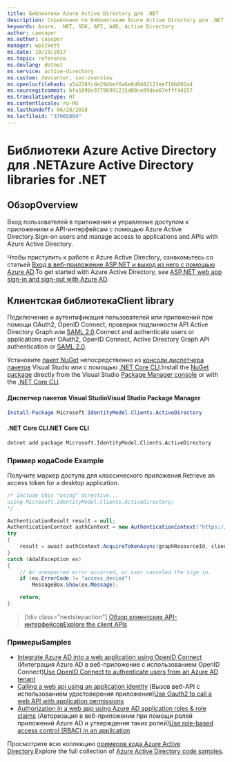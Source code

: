 ```yaml
---
title: Библиотеки Azure Active Directory для .NET
description: Справочник по библиотекам Azure Active Directory для .NET
keywords: Azure, .NET, SDK, API, AAD, Active Directory
author: camsoper
ms.author: casoper
manager: wpickett
ms.date: 10/19/2017
ms.topic: reference
ms.devlang: dotnet
ms.service: active-directory
ms.custom: devcenter, svc-overview
ms.openlocfilehash: a5a228fcde29dbef6a6e8d0482121ee710b002a4
ms.sourcegitcommit: bfa1898c97798991215d08ce89dea87efff44157
ms.translationtype: HT
ms.contentlocale: ru-RU
ms.lasthandoff: 06/28/2018
ms.locfileid: "37065864"
---
```

# <a name="azure-active-directory-libraries-for-net"></a><span data-ttu-id="e56e9-104">Библиотеки Azure Active Directory для .NET</span><span class="sxs-lookup"><span data-stu-id="e56e9-104">Azure Active Directory libraries for .NET</span></span>

## <a name="overview"></a><span data-ttu-id="e56e9-105">Обзор</span><span class="sxs-lookup"><span data-stu-id="e56e9-105">Overview</span></span>

<span data-ttu-id="e56e9-106">Вход пользователей в приложения и управление доступом к приложениям и API-интерфейсам с помощью Azure Active Directory.</span><span class="sxs-lookup"><span data-stu-id="e56e9-106">Sign-on users and manage access to applications and APIs with Azure Active Directory.</span></span>

<span data-ttu-id="e56e9-107">Чтобы приступить к работе с Azure Active Directory, ознакомьтесь со статьей [Вход в веб-приложение ASP.NET и выход из него с помощью Azure AD](/azure/active-directory/develop/active-directory-devquickstarts-webapp-dotnet).</span><span class="sxs-lookup"><span data-stu-id="e56e9-107">To get started with Azure Active Directory, see [ASP.NET web app sign-in and sign-out with Azure AD](/azure/active-directory/develop/active-directory-devquickstarts-webapp-dotnet).</span></span>

## <a name="client-library"></a><span data-ttu-id="e56e9-108">Клиентская библиотека</span><span class="sxs-lookup"><span data-stu-id="e56e9-108">Client library</span></span>

<span data-ttu-id="e56e9-109">Подключение и аутентификация пользователей или приложений при помощи OAuth2, OpenID Connect, проверки подлинности API Active Directory Graph или [SAML 2.0](https://docs.microsoft.com/azure/active-directory/develop/active-directory-saml-protocol-reference).</span><span class="sxs-lookup"><span data-stu-id="e56e9-109">Connect and authenticate users or applications over OAuth2, OpenID Connect, Active Directory Graph API authentication or [SAML 2.0](https://docs.microsoft.com/azure/active-directory/develop/active-directory-saml-protocol-reference).</span></span>

<span data-ttu-id="e56e9-110">Установите [пакет NuGet](https://www.nuget.org/packages/Microsoft.Azure.Management.AppService.Fluent) непосредственно из [консоли диспетчера пакетов][PackageManager] Visual Studio или с помощью [.NET Core CLI][DotNetCLI].</span><span class="sxs-lookup"><span data-stu-id="e56e9-110">Install the [NuGet package](https://www.nuget.org/packages/Microsoft.Azure.Management.AppService.Fluent) directly from the Visual Studio [Package Manager console][PackageManager] or with the [.NET Core CLI][DotNetCLI].</span></span>

#### <a name="visual-studio-package-manager"></a><span data-ttu-id="e56e9-111">Диспетчер пакетов Visual Studio</span><span class="sxs-lookup"><span data-stu-id="e56e9-111">Visual Studio Package Manager</span></span>

```powershell
Install-Package Microsoft.IdentityModel.Clients.ActiveDirectory
```

#### <a name="net-core-cli"></a><span data-ttu-id="e56e9-112">.NET Core CLI</span><span class="sxs-lookup"><span data-stu-id="e56e9-112">.NET Core CLI</span></span>

```bash
dotnet add package Microsoft.IdentityModel.Clients.ActiveDirectory
```

### <a name="code-example"></a><span data-ttu-id="e56e9-113">Пример кода</span><span class="sxs-lookup"><span data-stu-id="e56e9-113">Code Example</span></span>

<span data-ttu-id="e56e9-114">Получите маркер доступа для классического приложения.</span><span class="sxs-lookup"><span data-stu-id="e56e9-114">Retrieve an access token for a desktop application.</span></span>

```csharp
/* Include this "using" directive...
using Microsoft.IdentityModel.Clients.ActiveDirectory;
*/

AuthenticationResult result = null;
AuthenticationContext authContext = new AuthenticationContext("https://someauthority.com");
try
{
    result = await authContext.AcquireTokenAsync(graphResourceId, clientId, redirectUri, new PlatformParameters(PromptBehavior.Auto));
}
catch (AdalException ex)
{
    // An unexpected error occurred, or user canceled the sign in.
    if (ex.ErrorCode != "access_denied")
        MessageBox.Show(ex.Message);

    return;
}
```

> [!div class="nextstepaction"]
> [<span data-ttu-id="e56e9-115">Обзор клиентских API-интерфейсов</span><span class="sxs-lookup"><span data-stu-id="e56e9-115">Explore the client APIs</span></span>](/dotnet/api/overview/azure/activedirectory/client)

### <a name="samples"></a><span data-ttu-id="e56e9-116">Примеры</span><span class="sxs-lookup"><span data-stu-id="e56e9-116">Samples</span></span>

* <span data-ttu-id="e56e9-117">[Integrate Azure AD into a web application using OpenID Connect](https://github.com/Azure-Samples/active-directory-dotnet-webapp-openidconnect) (Интеграция Azure AD в веб-приложение с использованием OpenID Connect)</span><span class="sxs-lookup"><span data-stu-id="e56e9-117">[Use OpenID Connect to authenticate users from an Azure AD tenant](https://github.com/Azure-Samples/active-directory-dotnet-webapp-openidconnect)</span></span>
* <span data-ttu-id="e56e9-118">[Calling a web api using an application identity](https://github.com/Azure-Samples/active-directory-dotnet-webapp-webapi-oauth2-appidentity) (Вызов веб-API с использованием удостоверения приложения)</span><span class="sxs-lookup"><span data-stu-id="e56e9-118">[Use Oauth2 to call a web API with application permissions](https://github.com/Azure-Samples/active-directory-dotnet-webapp-webapi-oauth2-appidentity)</span></span>
* <span data-ttu-id="e56e9-119">[Authorization in a web app using Azure AD application roles & role claims](https://github.com/Azure-Samples/active-directory-dotnet-webapp-roleclaims) (Авторизация в веб-приложении при помощи ролей приложений Azure AD и утверждения таких ролей)</span><span class="sxs-lookup"><span data-stu-id="e56e9-119">[Use role-based access control (RBAC) in an application](https://github.com/Azure-Samples/active-directory-dotnet-webapp-roleclaims)</span></span>

<span data-ttu-id="e56e9-120">Просмотрите всю коллекцию [примеров кода Azure Active Directory](/azure/active-directory/develop/active-directory-code-samples).</span><span class="sxs-lookup"><span data-stu-id="e56e9-120">Explore the full collection of [Azure Active Directory code samples](/azure/active-directory/develop/active-directory-code-samples).</span></span>

[PackageManager]: https://docs.microsoft.com/nuget/tools/package-manager-console
[DotNetCLI]: https://docs.microsoft.com/dotnet/core/tools/dotnet-add-package
